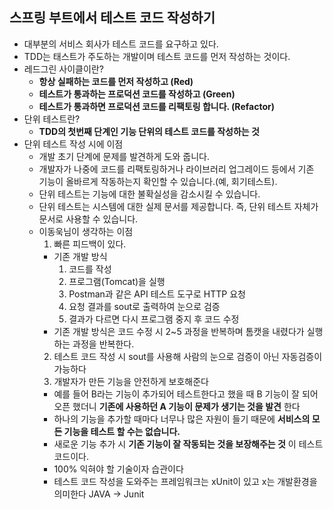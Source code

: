 ## 스프링 부트에서 테스트 코드 작성하기
  - 대부분의 서비스 회사가 테스트 코드를 요구하고 있다.
  - TDD는 태스트가 주도하는 개발이며 테스트 코드를 먼저 작성하는 것이다.
  - 레드그린 사이클이란?
    - __항상 실패하는 코드를 먼저 작성하고 (Red)__
    - __테스트가 통과하는 프로덕션 코드를 작성하고 (Green)__
    - __테스트가 통과하면 프로덕션 코드를 리팩토링 합니다. (Refactor)__
  - 단위 테스트란?
    - __TDD의 첫번째 단계인 기능 단위의 테스트 코드를 작성하는 것__
  - 단위 테스트 작성 시에 이점
    - 개발 초기 단계에 문제를 발견하게 도와 줍니다.
    - 개발자가 나중에 코드를 리팩토링하거나 라이브러리 업그레이드 등에서
      기존 기능이 올바르게 작동하는지 확인할 수 있습니다.(예, 회기테스트).
    - 단위 테스트는 기능에 대한 불확실성을 감소시킬 수 있습니다.
    - 단위 테스트는 시스템에 대한 실제 문서를 제공합니다.
      즉, 단위 테스트 자체가 문서로 사용할 수 있습니다.
    - 이동욱님이 생각하는 이점
      1. 빠른 피드백이 있다.
        - 기존 개발 방식
          1. 코드를 작성
          2. 프로그램(Tomcat)을 실행
          3. Postman과 같은 API 테스트 도구로 HTTP 요청
          4. 요청 결과를 sout로 출력하여 눈으로 검증
          5. 결과가 다르면 다시 프로그램 중지 후 코드 수정
        - 기존 개발 방식은 코드 수정 시 2~5 과정을 반복하며 톰캣을 내렸다가 실행하는 과정을 반복한다.
      2. 테스트 코드 작성 시 sout를 사용해 사람의 눈으로 검증이 아닌 자동검증이 가능하다
      3. 개발자가 만든 기능을 안전하게 보호해준다
        - 예를 들어 B라는 기능이 추가되어 테스트한다고 했을 때 B 기능이 잘 되어 오픈 했더니
          __기존에 사용하던 A 기능이 문제가 생기는 것을 발견__ 한다
        - 하나의 기능을 추가할 때마다 너무나 많은 자원이 들기 때문에 
          __서비스의 모든 기능을 테스트 할 수는 없습니다.__
        - 새로운 기능 추가 시 __기존 기능이 잘 작동되는 것을 보장해주는 것__ 이 테스트 코드이다.
        - 100% 익혀야 할 기술이자 습관이다
        - 테스트 코드 작성을 도와주는 프레임워크는 xUnit이 있고 x는 개발환경을 의미한다 JAVA -> Junit
